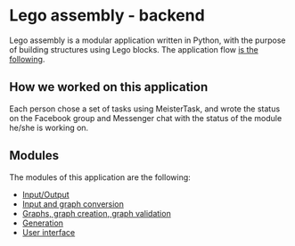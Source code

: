 # Lego assembly - backend

Lego assembly is a modular application written in Python, with the purpose of building structures using Lego blocks. The application flow [is the following](doc/ApplicationFlow).

## How we worked on this application

Each person chose a set of tasks using MeisterTask, and wrote the status on the Facebook group and Messenger chat with the status of the module he/she is working on.

## Modules

The modules of this application are the following:

- [Input/Output](doc/InputOutput.md)
- [Input and graph conversion](doc/Conversion.md)
- [Graphs, graph creation, graph validation](doc/Graphs.md)
- [Generation](doc/Generation.md)
- [User interface](doc/UI.md)
